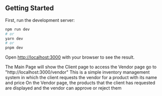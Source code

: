 ## Getting Started

First, run the development server:

```bash
npm run dev
# or
yarn dev
# or
pnpm dev
```

Open [http://localhost:3000](http://localhost:3000) with your browser to see the result.

The Main Page will show the Client page to access the Vendor page go to "http://localhost:3000/vendor"
This is a simple inventory management system in which the client requests the vendor for a product with its name and price
On the Vendor page, the products that the client has requested are displayed and the vendor can approve or reject them
